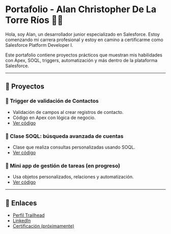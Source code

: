 # Portafolio - Alan Christopher De La Torre Ríos 👨‍💻

Hola, soy Alan, un desarrollador junior especializado en Salesforce. Estoy comenzando mi carrera profesional y estoy en camino a certificarme como Salesforce Platform Developer I.

Este portafolio contiene proyectos prácticos que muestran mis habilidades con Apex, SOQL, triggers, automatización y más dentro de la plataforma Salesforce.

---

## 📂 Proyectos

### 🔹 Trigger de validación de Contactos
- Validación de campos al crear registros de contacto.
- Código en Apex con lógica de negocio.
- [Ver código](./proyectos/trigger-contacto/)

### 🔹 Clase SOQL: búsqueda avanzada de cuentas
- Clase que realiza consultas personalizadas usando SOQL.
- [Ver código](./proyectos/clase-soql/)

### 🔹 Mini app de gestión de tareas (en progreso)
- Usa objetos personalizados, relaciones y automatización.
- [Ver código](./proyectos/mini-app-tareas/)

---

## 🚀 Enlaces

- [Perfil Trailhead](https://trailhead.salesforce.com/me)
- [LinkedIn](https://linkedin.com/in/tuusuario)
- [Certificación (próximamente)]()
